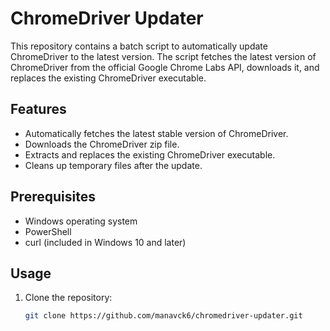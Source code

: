 # ChromeDriver Updater

This repository contains a batch script to automatically update ChromeDriver to the latest version. The script fetches the latest version of ChromeDriver from the official Google Chrome Labs API, downloads it, and replaces the existing ChromeDriver executable.

## Features

- Automatically fetches the latest stable version of ChromeDriver.
- Downloads the ChromeDriver zip file.
- Extracts and replaces the existing ChromeDriver executable.
- Cleans up temporary files after the update.

## Prerequisites

- Windows operating system
- PowerShell
- curl (included in Windows 10 and later)

## Usage

1. Clone the repository:
   ```sh
   git clone https://github.com/manavck6/chromedriver-updater.git
